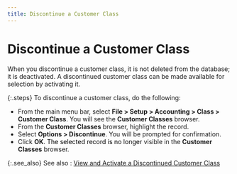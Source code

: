```yaml
---
title: Discontinue a Customer Class
---
```


# Discontinue a Customer Class


When you discontinue a customer class, it is not deleted from the database;  it is deactivated. A discontinued customer class can be made available  for selection by activating it.


{:.steps}
To discontinue a customer class, do the following:

- From the main  menu bar, select **File &gt; Setup &gt; 
 Accounting &gt; Class &gt; Customer Class**. You will see the **Customer Classes** browser.
- From the **Customer Classes** browser, highlight  the record.
- Select **Options &gt; Discontinue**. You will be  prompted for confirmation.
- Click **OK**<font style="color: #000000;" color="#000000">. The selected 
 record is no longer </font>visible in the **Customer 
 Classes** browser.



{:.see_also}
See also
: [View  and Activate a Discontinued Customer Class]({{site.sc_baseurl}}/options/sales-tax/class/customer-class/view_and_activate_a_discontinued_customer_class.html)
